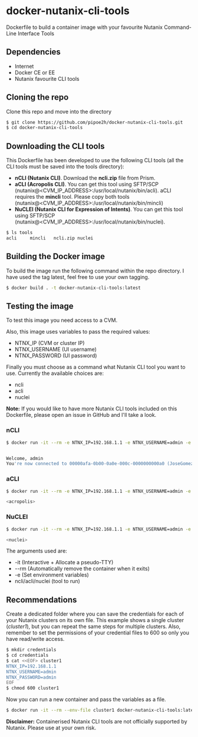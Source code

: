 # docker-nutanix-cli-tools
Dockerfile to build a container image with your favourite Nutanix Command-Line Interface Tools

## Dependencies
- Internet
- Docker CE or EE
- Nutanix favourite CLI tools

## Cloning the repo
Clone this repo and move into the directory
```bash
$ git clone https://github.com/pipoe2h/docker-nutanix-cli-tools.git
$ cd docker-nutanix-cli-tools
```

## Downloading the CLI tools
This Dockerfile has been developed to use the following CLI tools (all the CLI tools must be saved into the tools directory):
- **nCLI (Nutanix CLI)**. Download the **ncli.zip** file from Prism.
- **aCLI (Acropolis CLI)**. You can get this tool using SFTP/SCP (nutanix@<CVM_IP_ADDRESS>:/usr/local/nutanix/bin/acli). aCLI requires the **mincli** tool. Please copy both tools (nutanix@<CVM_IP_ADDRESS>:/usr/local/nutanix/bin/mincli)
- **NuCLEI (Nutanix CLI for Expression of Intents)**. You can get this tool using SFTP/SCP (nutanix@<CVM_IP_ADDRESS>:/usr/local/nutanix/bin/nuclei).

```bash
$ ls tools
acli     mincli   ncli.zip nuclei
```

## Building the Docker image
To build the image run the following command within the repo directory. I have used the tag latest, feel free to use your own tagging.

```bash
$ docker build . -t docker-nutanix-cli-tools:latest
```

## Testing the image
To test this image you need access to a CVM.

Also, this image uses variables to pass the required values:
- NTNX_IP (CVM or cluster IP)
- NTNX_USERNAME (UI username)
- NTNX_PASSWORD (UI password)

Finally you must choose as a command what Nutanix CLI tool you want to use. Currently the available choices are:
- ncli
- acli
- nuclei

**Note:** If you would like to have more Nutanix CLI tools included on this Dockerfile, please open an issue in GitHub and I'll take a look.

### nCLI
```bash
$ docker run -it --rm -e NTNX_IP=192.168.1.1 -e NTNX_USERNAME=admin -e NTNX_PASSWORD=admin docker-nutanix-cli-tools:latest ncli


Welcome, admin
You're now connected to 00000afa-0b00-0a0e-000c-0000000000a0 (JoseGomez.io) at 192.168.1.1
```

### aCLI
```bash
$ docker run -it --rm -e NTNX_IP=192.168.1.1 -e NTNX_USERNAME=admin -e NTNX_PASSWORD=admin docker-nutanix-cli-tools:latest acli

<acropolis>
```

### NuCLEI
```bash
$ docker run -it --rm -e NTNX_IP=192.168.1.1 -e NTNX_USERNAME=admin -e NTNX_PASSWORD=admin docker-nutanix-cli-tools:latest nuclei

<nuclei>
```

The arguments used are:
- -it (Interactive + Allocate a pseudo-TTY)
- --rm (Automatically remove the container when it exits)
- -e (Set environment variables)
- ncli/acli/nuclei (tool to run)

## Recommendations
Create a dedicated folder where you can save the credentials for each of your Nutanix clusters on its own file. This example shows a single cluster (*cluster1*), but you can repeat the same steps for multiple clusters. Also, remember to set the permissions of your credential files to 600 so only you have read/write access.

```bash
$ mkdir credentials
$ cd credentials
$ cat <<EOF> cluster1
NTNX_IP=192.168.1.1
NTNX_USERNAME=admin
NTNX_PASSWORD=admin
EOF
$ chmod 600 cluster1
```

Now you can run a new container and pass the variables as a file.
```bash
$ docker run -it --rm --env-file cluster1 docker-nutanix-cli-tools:latest <ncli/acli/nuclei>
```

**Disclaimer:** Containerised Nutanix CLI tools are not officially supported by Nutanix. Please use at your own risk.